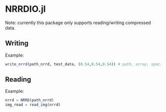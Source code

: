 # NRRDIO.jl
Note: currently this package only supports reading/writing compressed data.

## Writing
Example:
```julia
write_nrrd(path_nrrd, test_data, (0.54,0.54,0.54)) # path, array, spacing
```

## Reading
Example:
```julia
nrrd = NRRD(path_nrrd)
img_read = read_img(nrrd)
```
